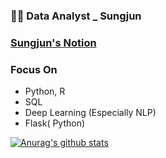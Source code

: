 ### 👨‍💻 Data Analyst _ Sungjun

### [Sungjun's Notion](https://www.notion.so/CV-b9137bd909ce47aba92ae451b97c7fe3)



### Focus On

- Python, R
- SQL
- Deep Learning (Especially NLP)
- Flask( Python)





 [![Anurag's github stats](https://github-readme-stats.vercel.app/api?username=rjsdl56)](https://github.com/anuraghazra/github-readme-stats)


